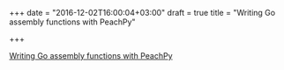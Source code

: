 +++
date = "2016-12-02T16:00:04+03:00"
draft = true
title = "Writing Go assembly functions with PeachPy"

+++

<p><a href="https://blog.gopheracademy.com/advent-2016/peachpy">Writing Go assembly functions with PeachPy</a></p>
